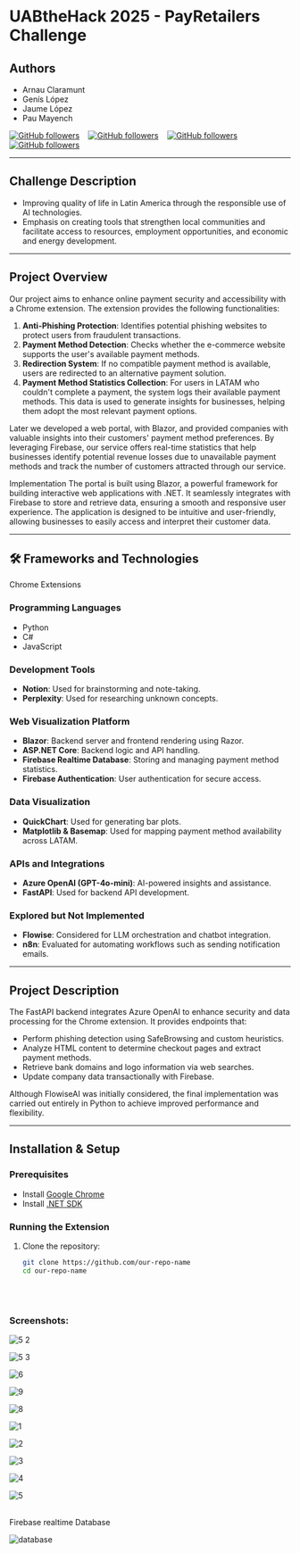 # UABtheHack 2025 - PayRetailers Challenge

## Authors
- Arnau Claramunt
- Genís López
- Jaume López
- Pau Mayench

[![GitHub followers](https://img.shields.io/github/followers/ArnauCS03?label=ArnauCS03)](https://github.com/ArnauCS03) &nbsp;&nbsp; 
[![GitHub followers](https://img.shields.io/github/followers/GenisLopez5?label=GenisLopez5)](https://github.com/GenisLopez5) &nbsp;&nbsp; 
[![GitHub followers](https://img.shields.io/github/followers/EncryptEx?label=EncryptEx)](https://github.com/EncryptEx) &nbsp;&nbsp; 
[![GitHub followers](https://img.shields.io/github/followers/PauMayench?label=PauMayench)](https://github.com/PauMayench)  

---

## Challenge Description
- Improving quality of life in Latin America through the responsible use of AI technologies.
- Emphasis on creating tools that strengthen local communities and facilitate access to resources, employment opportunities, and economic and energy development.

---

## Project Overview
Our project aims to enhance online payment security and accessibility with a Chrome extension. The extension provides the following functionalities:

1. **Anti-Phishing Protection**: Identifies potential phishing websites to protect users from fraudulent transactions.
2. **Payment Method Detection**: Checks whether the e-commerce website supports the user's available payment methods.
3. **Redirection System**: If no compatible payment method is available, users are redirected to an alternative payment solution.
4. **Payment Method Statistics Collection**: For users in LATAM who couldn't complete a payment, the system logs their available payment methods. This data is used to generate insights for businesses, helping them adopt the most relevant payment options.


Later we developed a web portal, with Blazor, and provided companies with valuable insights into their customers' payment method preferences. By leveraging Firebase, our service offers real-time statistics that help businesses identify potential revenue losses due to unavailable payment methods and track the number of customers attracted through our service.

Implementation
The portal is built using Blazor, a powerful framework for building interactive web applications with .NET. It seamlessly integrates with Firebase to store and retrieve data, ensuring a smooth and responsive user experience. The application is designed to be intuitive and user-friendly, allowing businesses to easily access and interpret their customer data.


---

## 🛠️ Frameworks and Technologies

Chrome Extensions

### Programming Languages
- Python
- C# 
- JavaScript

### Development Tools
- **Notion**: Used for brainstorming and note-taking.
- **Perplexity**: Used for researching unknown concepts.

### Web Visualization Platform
- **Blazor**: Backend server and frontend rendering using Razor.
- **ASP.NET Core**: Backend logic and API handling.
- **Firebase Realtime Database**: Storing and managing payment method statistics.
- **Firebase Authentication**: User authentication for secure access.

### Data Visualization
- **QuickChart**: Used for generating bar plots.
- **Matplotlib & Basemap**: Used for mapping payment method availability across LATAM.

### APIs and Integrations
- **Azure OpenAI (GPT-4o-mini)**: AI-powered insights and assistance.
- **FastAPI**: Used for backend API development.

### Explored but Not Implemented
- **Flowise**: Considered for LLM orchestration and chatbot integration.
- **n8n**: Evaluated for automating workflows such as sending notification emails.

---

## Project Description
The FastAPI backend integrates Azure OpenAI to enhance security and data processing for the Chrome extension. It provides endpoints that:
- Perform phishing detection using SafeBrowsing and custom heuristics.
- Analyze HTML content to determine checkout pages and extract payment methods.
- Retrieve bank domains and logo information via web searches.
- Update company data transactionally with Firebase.

Although FlowiseAI was initially considered, the final implementation was carried out entirely in Python to achieve improved performance and flexibility.

---

## Installation & Setup

### Prerequisites
- Install [Google Chrome](https://www.google.com/chrome/)
- Install [.NET SDK](https://dotnet.microsoft.com/download/dotnet)

### Running the Extension
1. Clone the repository:
   ```sh
   git clone https://github.com/our-repo-name
   cd our-repo-name


<br><br>

### Screenshots:

![5 2](https://github.com/user-attachments/assets/d20d50ba-1366-49a8-9fb5-ca72a9416070)

![5 3](https://github.com/user-attachments/assets/80bd8002-354b-4f31-a404-776c1ad8d222)

![6](https://github.com/user-attachments/assets/beaa5438-5337-4459-a78c-6509afe8aaca)

![9](https://github.com/user-attachments/assets/ace7f808-c0b1-4599-9d15-7e955167e230)

![8](https://github.com/user-attachments/assets/d2b59a49-7a7b-4794-a797-d0cb2be6796f)


![1](https://github.com/user-attachments/assets/82d566f2-aa4c-4e36-aac3-3e68d28c261c)

![2](https://github.com/user-attachments/assets/c78dfad5-c3e0-4798-b458-9b54b2910702)

![3](https://github.com/user-attachments/assets/dbbd41f3-0e3b-4761-a55f-83913e2fbf90)

![4](https://github.com/user-attachments/assets/36dde0ae-c1d8-4de2-8269-9a4d67782960)

![5](https://github.com/user-attachments/assets/999b5b77-f596-421f-a828-112636abe8a3)

<br>
Firebase realtime Database

![database](https://github.com/user-attachments/assets/e895fae9-f570-4fb3-83dc-7d49c0494226)




